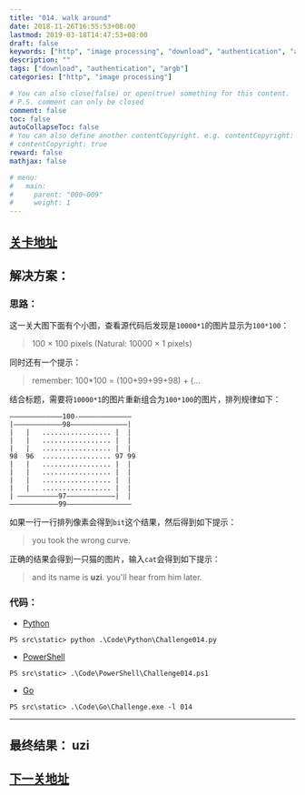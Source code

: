 ```yaml
---
title: "014. walk around"
date: 2018-11-26T16:55:53+08:00
lastmod: 2019-03-18T14:47:53+08:00
draft: false
keywords: ["http", "image processing", "download", "authentication", "argb"]
description: ""
tags: ["download", "authentication", "argb"]
categories: ["http", "image processing"]

# You can also close(false) or open(true) something for this content.
# P.S. comment can only be closed
comment: false
toc: false
autoCollapseToc: false
# You can also define another contentCopyright. e.g. contentCopyright: "This is another copyright."
# contentCopyright: true
reward: false
mathjax: false

# menu:
#   main:
#     parent: "000~009"
#     weight: 1
---
```


## [关卡地址][1]

## 解决方案：

### 思路：

这一关大图下面有个小图，查看源代码后发现是`10000*1`的图片显示为`100*100`：

>100 × 100 pixels (Natural: 10000 × 1 pixels)

同时还有一个提示：

> remember: 100*100 = (100+99+99+98) + (...  

结合标题，需要将`10000*1`的图片重新组合为`100*100`的图片，排列规律如下：

```
—————————————100-—————————————
|————————————98——————————————|
|   |   ................. |  |
|   |   ................. |  |
|   |   ................. |  |
98  96  ................. 97 99
|   |   ................. |  |
|   |   ................. |  |
|   |   ................. |  |
|   |   ................. |  |
| ——————————97————————————|  |
————————————99————————————————
```

如果一行一行排列像素会得到`bit`这个结果，然后得到如下提示：

>you took the wrong curve.

正确的结果会得到一只猫的图片，输入`cat`会得到如下提示：

>and its name is **uzi**. you'll hear from him later.

### 代码：

* [Python][2]

```
PS src\static> python .\Code\Python\Challenge014.py
```

* [PowerShell][3]

```
PS src\static> .\Code\PowerShell\Challenge014.ps1
```

* [Go][4]

```
PS src\static> .\Code\Go\Challenge.exe -l 014
```

---
## 最终结果： uzi

## [下一关地址][5]

[1]: http://www.pythonchallenge.com/pc/return/italy.html
[2]: /Code/Python/Challenge014.py "点我查看源码"
[3]: /Code/PowerShell/Challenge014.ps1 "点我查看源码"
[4]: /Code/Go/Challenge014.go "点我查看源码"
[5]: http://www.pythonchallenge.com/pc/return/uzi.html
